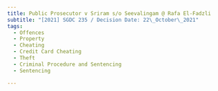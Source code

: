 ```yaml
---
title: Public Prosecutor v Sriram s/o Seevalingam @ Rafa El-Fadzli
subtitle: "[2021] SGDC 235 / Decision Date: 22\_October\_2021"
tags:
  - Offences
  - Property
  - Cheating
  - Credit Card Cheating
  - Theft
  - Criminal Procedure and Sentencing
  - Sentencing

---
```

